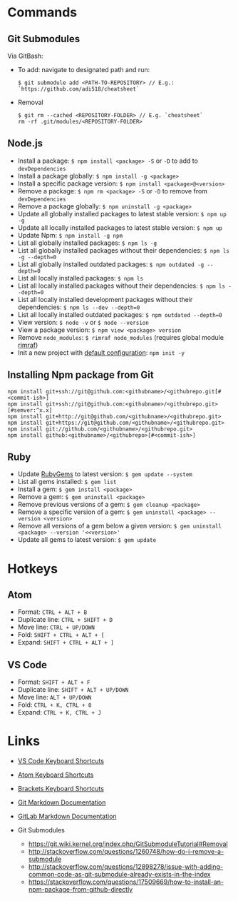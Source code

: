 # Commands

## Git Submodules

Via GitBash:

- To add: navigate to designated path and run:

  ```
  $ git submodule add <PATH-TO-REPOSITORY> // E.g.: `https://github.com/adi518/cheatsheet`
  ```

- Removal

  ```
  $ git rm --cached <REPOSITORY-FOLDER> // E.g. `cheatsheet`
  rm -rf .git/modules/<REPOSITORY-FOLDER>
  ```

## Node.js

- Install a package: `$ npm install <package> -S` or `-D` to add to `devDependencies`
- Install a package globally: `$ npm install -g <package>`
- Install a specific package version: `$ npm install <package>@<version>`
- Remove a package: `$ npm rm <package> -S` or `-D` to remove from `devDependencies`
- Remove a package globally: `$ npm uninstall -g <package>`
- Update all globally installed packages to latest stable version: `$ npm up -g`
- Update all locally installed packages to latest stable version: `$ npm up`
- Update Npm: `$ npm install -g npm`
- List all globally installed packages: `$ npm ls -g`
- List all globally installed packages without their dependencies: `$ npm ls -g --depth=0`
- List all globally installed outdated packages: `$ npm outdated -g --depth=0`
- List all locally installed packages: `$ npm ls`
- List all locally installed packages without their dependencies: `$ npm ls --depth=0`
- List all locally installed development packages without their dependencies: `$ npm ls --dev --depth=0`
- List all locally installed outdated packages: `$ npm outdated --depth=0`
- View version: `$ node -v` or `$ node --version`
- View a package version: `$ npm view <package> version`
- Remove `node_modules`: `$ rimraf node_modules` (requires global module [rimraf](https://www.npmjs.com/package/rimraf))
- Init a new project with [default configuration](https://docs.npmjs.com/cli/init): `npm init -y`

## Installing Npm package from Git
```
npm install git+ssh://git@github.com:<githubname>/<githubrepo.git[#<commit-ish>]
npm install git+ssh://git@github.com:<githubname>/<githubrepo.git>[#semver:^x.x]
npm install git+http://git@github.com/<githubname>/<githubrepo.git>
npm install git+https://git@github.com/<githubname>/<githubrepo.git>
npm install git://github.com/<githubname>/<githubrepo.git>
npm install github:<githubname>/<githubrepo>[#<commit-ish>]
```

## Ruby

- Update [RubyGems](https://rubygems.org/pages/download) to latest version: `$ gem update --system`
- List all gems installed: `$ gem list`
- Install a gem: `$ gem install <package>`
- Remove a gem: `$ gem uninstall <package>`
- Remove previous versions of a gem: `$ gem cleanup <package>`
- Remove a specific version of a gem: `$ gem uninstall <package> --version <version>`
- Remove all versions of a gem below a given version: `$ gem uninstall <package> --version '<<version>'`
- Update all gems to latest version: `$ gem update`

# Hotkeys

## Atom

- Format: `CTRL + ALT + B`
- Duplicate line: `CTRL + SHIFT + D`
- Move line: `CTRL + UP/DOWN`
- Fold: `SHIFT + CTRL + ALT + [`
- Expand: `SHIFT + CTRL + ALT + ]`

## VS Code

- Format: `SHIFT + ALT + F`
- Duplicate line: `SHIFT + ALT + UP/DOWN`
- Move line: `ALT + UP/DOWN`
- Fold: `CTRL + K, CTRL + 0`
- Expand: `CTRL + K, CTRL + J`

# Links

- [VS Code Keyboard Shortcuts](https://code.visualstudio.com/docs/customization/keybindings)
- [Atom Keyboard Shortcuts](https://github.com/nwinkler/atom-keyboard-shortcuts)
- [Brackets Keyboard Shortcuts](https://github.com/adobe/brackets/wiki/Brackets-Shortcuts)
- [Git Markdown Documentation](http://daringfireball.net/projects/markdown/)
- [GitLab Markdown Documentation](https://github.com/gitlabhq/gitlabhq/blob/master/doc/user/markdown.md)

- Git Submodules

  - <https://git.wiki.kernel.org/index.php/GitSubmoduleTutorial#Removal>
  - <http://stackoverflow.com/questions/1260748/how-do-i-remove-a-submodule>
  - <http://stackoverflow.com/questions/12898278/issue-with-adding-common-code-as-git-submodule-already-exists-in-the-index>
  - https://stackoverflow.com/questions/17509669/how-to-install-an-npm-package-from-github-directly
